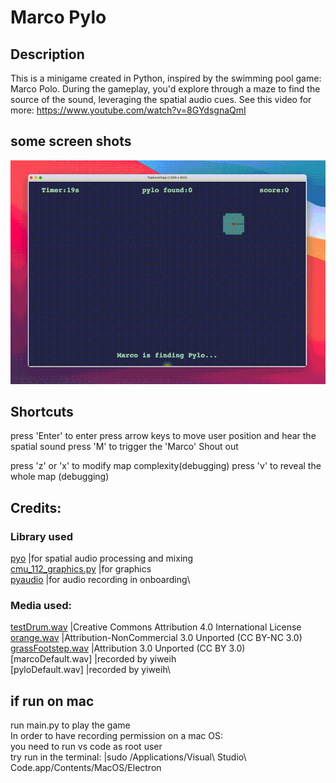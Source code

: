 # Marco Pylo
## Description
This is a minigame created in Python, inspired by the swimming pool game: Marco Polo.
During the gameplay, you'd explore through a maze to find the source of the sound, leveraging the spatial audio cues.
See this video for more:
https://www.youtube.com/watch?v=8GYdsgnaQmI

## some screen shots
![image](https://github.com/yiiwii/MarcoPylo/blob/main/marco_callout.gif
)

## Shortcuts
press 'Enter' to enter
press arrow keys to move user position and hear the spatial sound
press 'M' to trigger the 'Marco' Shout out

press 'z' or 'x' to modify map complexity(debugging)
press 'v' to reveal the whole map (debugging)

## Credits:
### Library used
[pyo](http://ajaxsoundstudio.com/pyodoc/)                   |for spatial audio processing and mixing\
[cmu_112_graphics.py](https://raw.githubusercontent.com/CMU15-112/module-manager/master/module_manager.py)   |for graphics\
[pyaudio](https://pypi.org/project/PyAudio/)               |for audio recording in onboarding\


### Media used:
[testDrum.wav](http://www.orangefreesounds.com/vintage-analog-drum-machine-disco-beat-127-bpm/)          |Creative Commons Attribution 4.0 International License\
[orange.wav](https://freesound.org/people/orangefreesounds/sounds/242080/)            |Attribution-NonCommercial 3.0 Unported (CC BY-NC 3.0)\
[grassFootstep.wav](https://freesound.org/people/Motion_S/sounds/221756/)     |Attribution 3.0 Unported (CC BY 3.0)\
[marcoDefault.wav]      |recorded by yiweih\
[pyloDefault.wav]       |recorded by yiweih\


## if run on mac
run main.py to play the game\
In order to have recording permission on a mac OS:\
you need to run vs code as root user\
try run in the terminal: |sudo /Applications/Visual\ Studio\ Code.app/Contents/MacOS/Electron
